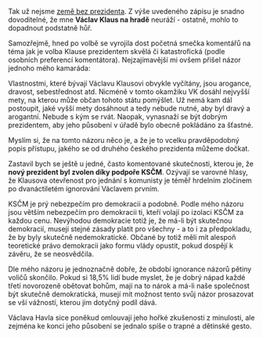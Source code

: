 <!-- dcterms:identifier = riderweblog#20 -->
<!-- dcterms:title = Není kam postoupit -->
<!-- np9:categoryId = 2 -->
<!-- x4w:category = Lidé a jiná zvěř -->
<!-- np9:authorId = 1 -->
<!-- np9:authorEmail = michal.valasek@altairis.cz -->
<!-- dcterms:creator = Michal Altair Valášek -->
<!-- dcterms:created = 2003-03-07T03:52:14+01:00 -->
<!-- dcterms:date = 2003-03-07T03:52:14+01:00 -->

Tak už nejsme [země bez prezidenta](http://weblog.rider.cz/ShowRecord.aspx?day=20030130). Z výše uvedeného zápisu je snadno dovoditelné, že mne **Václav Klaus na hradě** neuráží - ostatně, mohlo to dopadnout podstatně hůř.

Samozřejmě, hned po volbě se vyrojila dost početná smečka komentářů na téma jak je volba Klause prezidentem skvělá či katastrofická (podle osobních preferencí komentátora). Nejzajímavější mi ovšem přišel názor jednoho mého kamaráda:

Vlastnostmi, které bývají Václavu Klausovi obvykle vyčítány, jsou arogance, dravost, sebestřednost atd. Nicméně v tomto okamžiku VK dosáhl nejvyšší mety, na kterou může občan tohoto státu pomýšlet. Už nemá kam dál postoupit, jaké vyšší mety dosáhnout a tedy nebude nutné, aby byl dravý a arogantní. Nebude s kým se rvát. Naopak, vynasnaží se být dobrým prezidentem, aby jeho působení v úřadě bylo obecně pokládáno za šťastné.

Myslím si, že na tomto názoru něco je, a že je to vcelku pravděpodobný popis přístupu, jakého se od druhého českého prezidenta můžeme dočkat.

Zastavil bych se ještě u jedné, často komentované skutečnosti, kterou je, že **nový prezident byl zvolen díky podpoře KSČM**. Ozývají se varovné hlasy, že Klausova otevřenost pro jednání s komunisty je téměř hrdelním zločinem po dvanáctiletém ignorování Václavem prvním.

KSČM je prý nebezpečím pro demokracii a podobně. Podle mého názoru jsou větším nebezpečím pro demokracii ti, kteří volají po izolaci KSČM za každou cenu. Nevýhodou demokracie totiž je, že má-li být skutečnou demokracií, musejí stejné zásady platit pro všechny - a to i za předpokladu, že by byly skutečně nedemokratické. Občané by totiž měli mít alespoň teoretické právo demokracii jako formu vlády opustit, pokud dospějí k závěru, že se neosvědčila.

Dle mého názoru je jednoznačně dobře, že období ignorance názorů pětiny voličů skončilo. Pokud si 18,5% lidí bude myslet, že je dobrý nápad každé třetí novorozeně obětovat bohům, mají na to nárok a má-li naše společnost být skutečně demokratická, musejí mít možnost tento svůj názor prosazovat se vší vážností, kterou jim dotyčný podíl dává.

Václava Havla sice poněkud omlouvají jeho hořké zkušenosti z minulosti, ale zejména ke konci jeho působení se jednalo spíše o trapné a dětinské gesto.